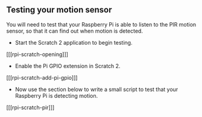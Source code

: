 ## Testing your motion sensor

You will need to test that your Raspberry Pi is able to listen to the PIR motion sensor, so that it can find out when motion is detected.

- Start the Scratch 2 application to begin testing.

[[[rpi-scratch-opening]]]

- Enable the Pi GPIO extension in Scratch 2.

[[[rpi-scratch-add-pi-gpio]]]

- Now use the section below to write a small script to test that your Raspberry Pi is detecting motion.

[[[rpi-scratch-pir]]]

